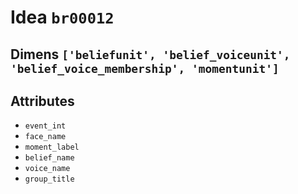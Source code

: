 # Idea `br00012`

## Dimens `['beliefunit', 'belief_voiceunit', 'belief_voice_membership', 'momentunit']`

## Attributes
- `event_int`
- `face_name`
- `moment_label`
- `belief_name`
- `voice_name`
- `group_title`
